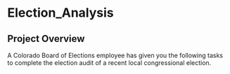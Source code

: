 # Election_Analysis

## Project Overview
A Colorado Board of Elections employee has given you the following tasks to complete the election audit of a recent local congressional election.

